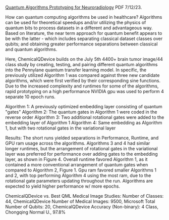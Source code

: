 [Quantum Algorithms Prototyping for Neuroradiology](https://www.chemicalqdevice.com/quantum-algorithms-prototyping-for-neuroradiology) PDF 7/12/23.

How can quantum computing algorithms be used in healthcare? Algorithms can be used for theoretical speedups and/or utilizing the physics of quantum bits to process datasets in a different and advantageous way. Based on literature, the near term approach for quantum benefit appears to be with the latter - which includes separating classical dataset classes over qubits; and obtaining greater performance separations between classical and quantum algorithms. 

Here, ChemicalQDevice builds on the July 5th 4400+ brain tumor image/44 class study by creating, testing, and pairing different quantum algorithms into the Pennylane quantum transfer learning model. In specific, the previously utilized Algorithm 1 was compared against three new candidate algorithms, which were first verified by their corresponding sine functions. Due to the increased complexity and runtimes for some of the algorithms, rapid prototyping on a high performance NVIDIA gpu was used to perform 4 separate 10 epoch runs.

Algorithm 1: A previously optimized embedding layer consisting of quantum "gates"
Algorithm 2: The quantum gates in Algorithm 1 were coded in the reverse order
Algorithm 3: Two additional rotational gates were added to the embedding layer of Algorithm 1
Algorithm 4: Same embedding as Algorithm 1, but with two rotational gates in the variational layer

Results: The short runs yielded separations in Performance, Runtime, and GPU ram usage across the algorithms. Algorithms 3 and 4 had similar longer runtimes, but the arrangement of rotational gates in the variational layer was preferred for performance over adding gates to the embedding layer, as shown in Figure 4. Overall runtime favored Algorithm 1, as it contained a more conventional arrangement of quantum gates when compared to Algorithm 2, Figure 1. Gpu ram favored smaller Algorithms 1 and 2, with top performing Algorithm 4 using the most ram, due to the rotational gate parameters updating throughout the run. Algorithms are expected to yield higher performance w/ more epochs.

ChemicalQDevice vs. Best QML Medical Image Studies:
Number of Classes: 44, ChemicalQDevice 
Number of Medical Images: 9500, Microsoft 
Total Number of Qubits: 20, ChemicalQDevice 
Accuracy (Non-binary): 4 Class, Chongqing Normal U., 97.8% 
